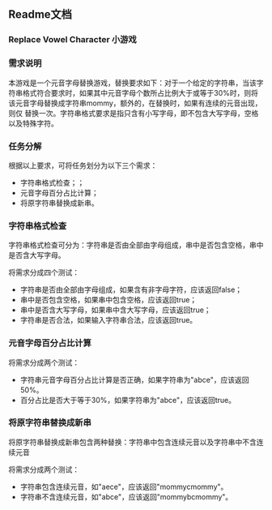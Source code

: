 ## Readme文档 ##

### Replace Vowel Character 小游戏

### 需求说明 ###

本游戏是一个元音字母替换游戏，替换要求如下：对于一个给定的字符串，当该字符串格式符合要求时，如果其中元音字母个数所占比例大于或等于30%时，则将该元音字母替换成字符串mommy，额外的，在替换时，如果有连续的元音出现，则仅
替换一次。字符串格式要求是指只含有小写字母，即不包含大写字母，空格以及特殊字符。

### 任务分解 ###
根据以上要求，可将任务划分为以下三个需求：

- 字符串格式检查；；
- 元音字母百分占比计算；
- 将原字符串替换成新串。

### 字符串格式检查 ###

字符串格式检查可分为：字符串是否由全部由字母组成，串中是否包含空格，串中是否含大写字母。

将需求分成四个测试：

- 字符串是否由全部由字母组成，如果含有非字母字符，应该返回false；
- 串中是否包含空格，如果串中包含空格，应该返回true；
- 串中是否含大写字母，如果串中含大写字母，应该返回true；
- 字符串是否合法，如果输入字符串合法，应该返回true。

### 元音字母百分占比计算 ###

将需求分成两个测试：

- 字符串元音字母百分占比计算是否正确，如果字符串为"abce"，应该返回50%。
- 百分占比是否大于等于30%，如果字符串为"abce"，应该返回true。


### 将原字符串替换成新串 ###

将原字符串替换成新串包含两种替换：字符串中包含连续元音以及字符串中不含连续元音

将需求分成两个测试：

- 字符串包含连续元音，如"aece"，应该返回"mommycmommy"。
- 字符串不含连续元音，如"abce"，应该返回"mommybcmommy"。

